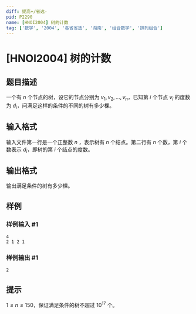 ```yaml
---
diff: 提高+/省选-
pid: P2290
name: [HNOI2004] 树的计数
tag: ['数学', '2004', '各省省选', '湖南', '组合数学', '排列组合']
---
```

# [HNOI2004] 树的计数
## 题目描述

一个有 $n$ 个节点的树，设它的节点分别为 $v_1,v_2,\ldots,v_n$，已知第 $i$ 个节点 $v_i$ 的度数为 $d_i$，问满足这样的条件的不同的树有多少棵。

## 输入格式

输入文件第一行是一个正整数 $n$ ，表示树有 $n$ 个结点。第二行有 $n$ 个数，第 $i$ 个数表示 $d_i$，即树的第 $i$ 个结点的度数。
## 输出格式

输出满足条件的树有多少棵。

## 样例

### 样例输入 #1
```
4                     
2 1 2 1

```
### 样例输出 #1
```
2
```
## 提示

$1\le n\le 150$，保证满足条件的树不超过 $10^{17}$ 个。
